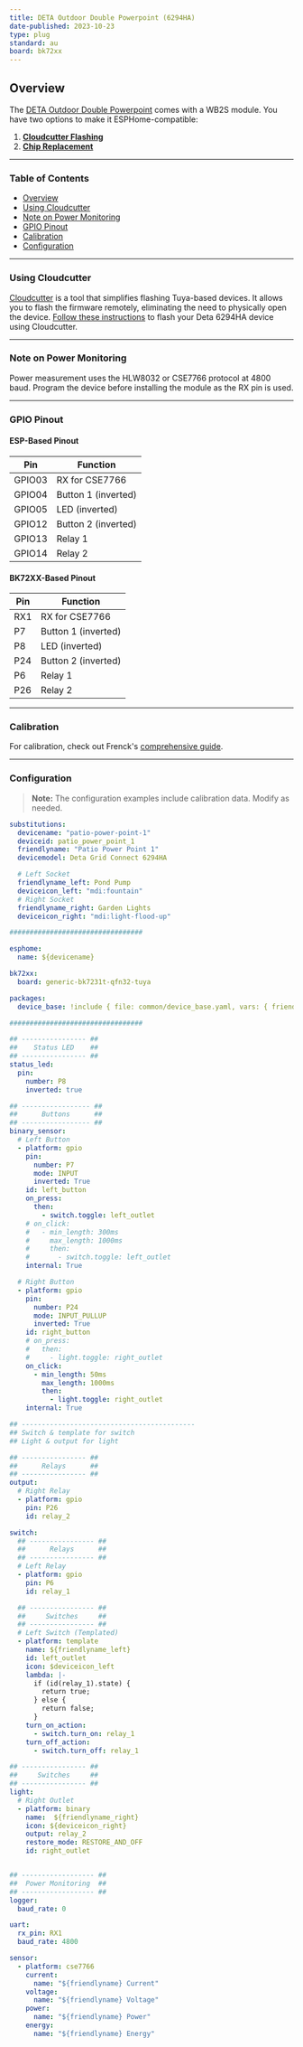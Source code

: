 ```yaml
---
title: DETA Outdoor Double Powerpoint (6294HA)
date-published: 2023-10-23
type: plug
standard: au
board: bk72xx
---
```


## Overview

The [DETA Outdoor Double Powerpoint](https://www.bunnings.com.au/deta-grid-connect-smart-outdoor-double-powerpoint_p0172781) comes with a WB2S module. You have two options to make it ESPHome-compatible:

1. **[Cloudcutter Flashing](#using-cloudcutter)**
2. **[Chip Replacement](#chip-replacement)**

---

### Table of Contents

- [Overview](#overview)
- [Using Cloudcutter](#using-cloudcutter)
- [Note on Power Monitoring](#note-on-power-monitoring)
- [GPIO Pinout](#gpio-pinout)
- [Calibration](#calibration)
- [Configuration](#configuration)

---

### Using Cloudcutter

[Cloudcutter](https://github.com/tuya-cloudcutter/tuya-cloudcutter) is a tool that simplifies flashing Tuya-based devices. It allows you to flash the firmware remotely, eliminating the need to physically open the device. [Follow these instructions](https://github.com/tuya-cloudcutter/tuya-cloudcutter) to flash your Deta 6294HA device using Cloudcutter.

---

### Note on Power Monitoring

Power measurement uses the HLW8032 or CSE7766 protocol at 4800 baud. Program the device before installing the module as the RX pin is used.

---

### GPIO Pinout

#### ESP-Based Pinout

| Pin    | Function                  |
| ------ | ------------------------- |
| GPIO03 | RX for CSE7766            |
| GPIO04 | Button 1 (inverted)       |
| GPIO05 | LED (inverted)            |
| GPIO12 | Button 2 (inverted)       |
| GPIO13 | Relay 1                   |
| GPIO14 | Relay 2                   |

#### BK72XX-Based Pinout

| Pin    | Function                  |
| ------ | ------------------------- |
| RX1    | RX for CSE7766            |
| P7     | Button 1 (inverted)       |
| P8     | LED (inverted)            |
| P24    | Button 2 (inverted)       |
| P6     | Relay 1                   |
| P26    | Relay 2                   |

---

### Calibration

For calibration, check out Frenck's [comprehensive guide](https://frenck.dev/calibrating-an-esphome-flashed-power-plug/#7-applying-corrections-to-the-firmware).

---

### Configuration

> **Note:** The configuration examples include calibration data. Modify as needed.

```yaml
substitutions:
  devicename: "patio-power-point-1"
  deviceid: patio_power_point_1
  friendlyname: "Patio Power Point 1"
  devicemodel: Deta Grid Connect 6294HA

  # Left Socket
  friendlyname_left: Pond Pump
  deviceicon_left: "mdi:fountain"
  # Right Socket
  friendlyname_right: Garden Lights
  deviceicon_right: "mdi:light-flood-up"

#################################

esphome:
  name: ${devicename}

bk72xx:
  board: generic-bk7231t-qfn32-tuya

packages:
  device_base: !include { file: common/device_base.yaml, vars: { friendlyname : 'Patio Power Point 1'} }

#################################

## ---------------- ##
##    Status LED    ##
## ---------------- ##
status_led:
  pin:
    number: P8
    inverted: true

## ----------------- ##
##      Buttons      ##
## ----------------- ##
binary_sensor:
  # Left Button
  - platform: gpio
    pin:
      number: P7
      mode: INPUT
      inverted: True
    id: left_button
    on_press:
      then:
        - switch.toggle: left_outlet
    # on_click:
    #   - min_length: 300ms
    #     max_length: 1000ms
    #     then:
    #       - switch.toggle: left_outlet
    internal: True

  # Right Button
  - platform: gpio
    pin:
      number: P24
      mode: INPUT_PULLUP
      inverted: True
    id: right_button
    # on_press:
    #   then:
    #     - light.toggle: right_outlet
    on_click:
      - min_length: 50ms
        max_length: 1000ms
        then:
          - light.toggle: right_outlet
    internal: True

## -------------------------------------------
## Switch & template for switch
## Light & output for light

## ---------------- ##
##      Relays      ##
## ---------------- ##
output:
  # Right Relay
  - platform: gpio
    pin: P26
    id: relay_2

switch:
  ## ---------------- ##
  ##      Relays      ##
  ## ---------------- ##
  # Left Relay
  - platform: gpio
    pin: P6
    id: relay_1

  ## ---------------- ##
  ##     Switches     ##
  ## ---------------- ##
  # Left Switch (Templated)
  - platform: template
    name: ${friendlyname_left}
    id: left_outlet
    icon: $deviceicon_left
    lambda: |-
      if (id(relay_1).state) {
        return true;
      } else {
        return false;
      }
    turn_on_action:
      - switch.turn_on: relay_1
    turn_off_action:
      - switch.turn_off: relay_1

## ---------------- ##
##     Switches     ##
## ---------------- ##
light:
  # Right Outlet
  - platform: binary
    name:  ${friendlyname_right}
    icon: ${deviceicon_right}
    output: relay_2
    restore_mode: RESTORE_AND_OFF
    id: right_outlet


## ------------------ ##
##  Power Monitoring  ##
## ------------------ ##
logger:
  baud_rate: 0

uart:
  rx_pin: RX1
  baud_rate: 4800

sensor:
  - platform: cse7766
    current:
      name: "${friendlyname} Current"
    voltage:
      name: "${friendlyname} Voltage"
    power:
      name: "${friendlyname} Power"
    energy:
      name: "${friendlyname} Energy"
```
